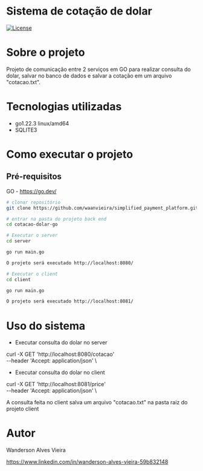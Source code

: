 # Sistema de cotação de dolar
<p>
<a href="https://github.com/waanvieira/cotacao_dolar_go?tab=MIT-1-ov-file#readme"><img src="https://img.shields.io/packagist/l/laravel/framework" alt="License"></a>
</p>

# Sobre o projeto
Projeto de comunicação entre 2 serviços em GO para realizar consulta do dolar, salvar no banco de dados e salvar a cotação em um arquivo "cotacao.txt".

# Tecnologias utilizadas
- go1.22.3 linux/amd64 
- SQLITE3

# Como executar o projeto

## Pré-requisitos
GO - https://go.dev/

```bash
# clonar repositório
git clone https://github.com/waanvieira/simplified_payment_platform.git

# entrar na pasta do projeto back end
cd cotacao-dolar-go

# Executar o server
cd server

go run main.go

O projeto será executado http://localhost:8080/

# Executar o client
cd client

go run main.go

O projeto será executado http://localhost:8081/

```

# Uso do sistema

* Executar consulta do dolar no server

curl  -X GET 'http://localhost:8080/cotacao' \
  --header 'Accept: application/json' \  


* Executar consulta do dolar no client


curl  -X GET 'http://localhost:8081/price' \
  --header 'Accept: application/json' \  


A consulta feita no client salva um arquivo "cotacao.txt" na pasta raiz do projeto client

# Autor

Wanderson Alves Vieira

https://www.linkedin.com/in/wanderson-alves-vieira-59b832148
